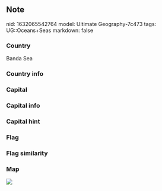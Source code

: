## Note
nid: 1632065542764
model: Ultimate Geography-7c473
tags: UG::Oceans+Seas
markdown: false

### Country
Banda Sea

### Country info


### Capital


### Capital info


### Capital hint


### Flag


### Flag similarity


### Map
<img src="ug-map-banda_sea.png">
